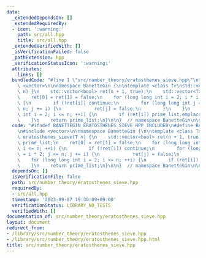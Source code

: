 ```yaml
---
data:
  _extendedDependsOn: []
  _extendedRequiredBy:
  - icon: ':warning:'
    path: src/all.hpp
    title: src/all.hpp
  _extendedVerifiedWith: []
  _isVerificationFailed: false
  _pathExtension: hpp
  _verificationStatusIcon: ':warning:'
  attributes:
    links: []
  bundledCode: "#line 1 \"src/number_theory/eratosthenes_sieve.hpp\"\n\n\n\n#include\
    \ <vector>\n\nnamespace BanetteGin {\n\ntemplate <class T>\nstd::vector<T> eratosthenes_sieve(T\
    \ n) {\n    std::vector<bool> ret(n + 1, true);\n    std::vector<T> prime_list;\n\
    \    ret[0] = ret[1] = false;\n    for (long long int i = 2; i * i <= n; ++i)\
    \ {\n        if (!ret[i]) continue;\n        for (long long int j = i * 2; j <=\
    \ n; j += i) {\n            ret[j] = false;\n        }\n    }\n    for (long long\
    \ int i = 2; i <= n; ++i) {\n        if (ret[i]) prime_list.emplace_back(i);\n\
    \    }\n    return prime_list;\n}\n\n}  // namespace BanetteGin\n\n\n"
  code: "#ifndef BANETTEGIN_ERATOSTHENES_SIEVE_HPP_INCLUDED\n#define BANETTEGIN_ERATOSTHENES_SIEVE_HPP_INCLUDED\n\
    \n#include <vector>\n\nnamespace BanetteGin {\n\ntemplate <class T>\nstd::vector<T>\
    \ eratosthenes_sieve(T n) {\n    std::vector<bool> ret(n + 1, true);\n    std::vector<T>\
    \ prime_list;\n    ret[0] = ret[1] = false;\n    for (long long int i = 2; i *\
    \ i <= n; ++i) {\n        if (!ret[i]) continue;\n        for (long long int j\
    \ = i * 2; j <= n; j += i) {\n            ret[j] = false;\n        }\n    }\n\
    \    for (long long int i = 2; i <= n; ++i) {\n        if (ret[i]) prime_list.emplace_back(i);\n\
    \    }\n    return prime_list;\n}\n\n}  // namespace BanetteGin\n\n#endif"
  dependsOn: []
  isVerificationFile: false
  path: src/number_theory/eratosthenes_sieve.hpp
  requiredBy:
  - src/all.hpp
  timestamp: '2023-09-07 19:30:09+09:00'
  verificationStatus: LIBRARY_NO_TESTS
  verifiedWith: []
documentation_of: src/number_theory/eratosthenes_sieve.hpp
layout: document
redirect_from:
- /library/src/number_theory/eratosthenes_sieve.hpp
- /library/src/number_theory/eratosthenes_sieve.hpp.html
title: src/number_theory/eratosthenes_sieve.hpp
---
```

